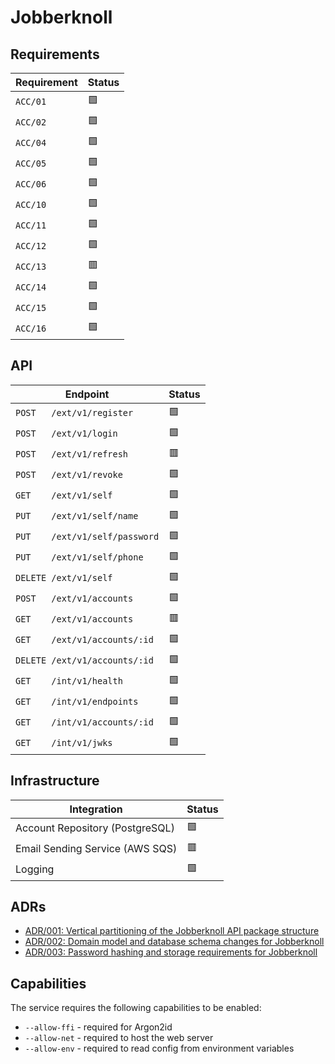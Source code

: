 # Jobberknoll

## Requirements

| **Requirement** | **Status** |
| --------------- | ---------- |
| `ACC/01`        | 🟩         |
| `ACC/02`        | 🟩         |
| `ACC/04`        | 🟩         |
| `ACC/05`        | 🟩         |
| `ACC/06`        | 🟩         |
| `ACC/10`        | 🟩         |
| `ACC/11`        | 🟩         |
| `ACC/12`        | 🟩         |
| `ACC/13`        | 🟥         |
| `ACC/14`        | 🟩         |
| `ACC/15`        | 🟩         |
| `ACC/16`        | 🟩         |

## API

| **Endpoint**                   | **Status** |
| ------------------------------ | ---------- |
| `POST   /ext/v1/register`      | 🟩         |
| `POST   /ext/v1/login`         | 🟩         |
| `POST   /ext/v1/refresh`       | 🟥         |
| `POST   /ext/v1/revoke`        | 🟩         |
| `GET    /ext/v1/self`          | 🟩         |
| `PUT    /ext/v1/self/name`     | 🟩         |
| `PUT    /ext/v1/self/password` | 🟩         |
| `PUT    /ext/v1/self/phone`    | 🟩         |
| `DELETE /ext/v1/self`          | 🟩         |
| `POST   /ext/v1/accounts`      | 🟩         |
| `GET    /ext/v1/accounts`      | 🟥         |
| `GET    /ext/v1/accounts/:id`  | 🟩         |
| `DELETE /ext/v1/accounts/:id`  | 🟩         |
| `GET    /int/v1/health`        | 🟩         |
| `GET    /int/v1/endpoints`     | 🟩         |
| `GET    /int/v1/accounts/:id`  | 🟩         |
| `GET    /int/v1/jwks`          | 🟩         |

## Infrastructure

| **Integration**                 | **Status** |
| ------------------------------- | ---------- |
| Account Repository (PostgreSQL) | 🟩         |
| Email Sending Service (AWS SQS) | 🟥         |
| Logging                         | 🟩         |

## ADRs

- [ADR/001: Vertical partitioning of the Jobberknoll API package structure](../../documentation/adrs/001-jobberknoll-api-structure.md)
- [ADR/002: Domain model and database schema changes for Jobberknoll](../../documentation/adrs/002-jobberknoll-domain-model.md)
- [ADR/003: Password hashing and storage requirements for Jobberknoll](../../documentation/adrs/003-password-hashing.md)

## Capabilities

The service requires the following capabilities to be enabled:

- `--allow-ffi` - required for Argon2id
- `--allow-net` - required to host the web server
- `--allow-env` - required to read config from environment variables

